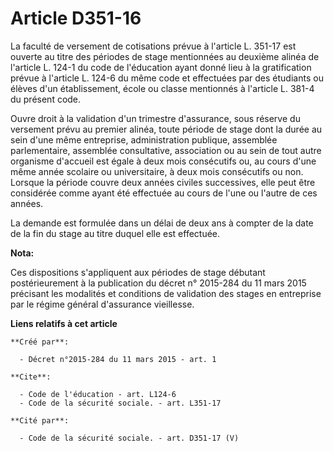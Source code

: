 # Article D351-16

La faculté de versement de cotisations prévue à l'article L. 351-17 est ouverte au titre des périodes de stage mentionnées au
deuxième alinéa de l'article L. 124-1 du code de l'éducation ayant donné lieu à la gratification prévue à l'article L. 124-6
du même code et effectuées par des étudiants ou élèves d'un établissement, école ou classe mentionnés à l'article L. 381-4 du
présent code. 

Ouvre droit à la validation d'un trimestre d'assurance, sous réserve du versement prévu au premier alinéa, toute période de
stage dont la durée au sein d'une même entreprise, administration publique, assemblée parlementaire, assemblée consultative,
association ou au sein de tout autre organisme d'accueil est égale à deux mois consécutifs ou, au cours d'une même année
scolaire ou universitaire, à deux mois consécutifs ou non. Lorsque la période couvre deux années civiles successives, elle
peut être considérée comme ayant été effectuée au cours de l'une ou l'autre de ces années. 

La demande est formulée dans un délai de deux ans à compter de la date de la fin du stage au titre duquel elle est effectuée.

**Nota:**

Ces dispositions s'appliquent aux périodes de stage débutant postérieurement à la publication du décret n° 2015-284 du 11
mars 2015 précisant les modalités et conditions de validation des stages en entreprise par le régime général d'assurance
vieillesse.

**Liens relatifs à cet article**

	**Créé par**:

	  - Décret n°2015-284 du 11 mars 2015 - art. 1

	**Cite**:

	  - Code de l'éducation - art. L124-6
	  - Code de la sécurité sociale. - art. L351-17

	**Cité par**:

	  - Code de la sécurité sociale. - art. D351-17 (V)
